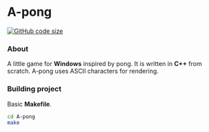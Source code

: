 # A-pong
[![GitHub code size](https://img.shields.io/github/languages/code-size/0starzyk/A-pong?style=flat)](https://github.com/0starzyk/A-pong)
### About
A little game for **Windows** inspired by pong. It is written in **C++** from scratch. A-pong uses ASCII characters for rendering.
### Building project
Basic **Makefile**.
```sh
cd A-pong
make
```
